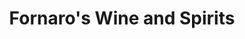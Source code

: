 ---
title: "Fornaro's Wine and Spirits"
url: /pennsville/fornaros-wine-and-spirits/
shop: alcohol
---